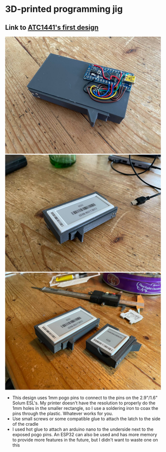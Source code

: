 # 3D-printed programming jig

## Link to [ATC1441's first design](https://www.tinkercad.com/things/37yG0A1sEFw?sharecode=woPw-7fiiAaOwkRt-xzJYHstxwA_3Xcl5dmdgnPgwAw)

<img width="600" alt="jig1" src="jig1.jpg">

<img width="600" alt="jig2" src="jig2.jpg">

<img width="600" alt="jig2" src="jig3.jpg">

- This design uses 1mm pogo pins to connect to the pins on the 2.9"/1.6" Solum ESL's. My printer doesn't have the resolution to properly do the 1mm holes in the smaller rectangle, so I use a soldering iron to coax the pins through the plastic. Whatever works for you. 
- Use small screws or some compatible glue to attach the latch to the side of the cradle
- I used hot glue to attach an arduino nano to the underside next to the exposed pogo pins. An ESP32 can also be used and has more memory to provide more features in the future, but I didn't want to waste one on this
